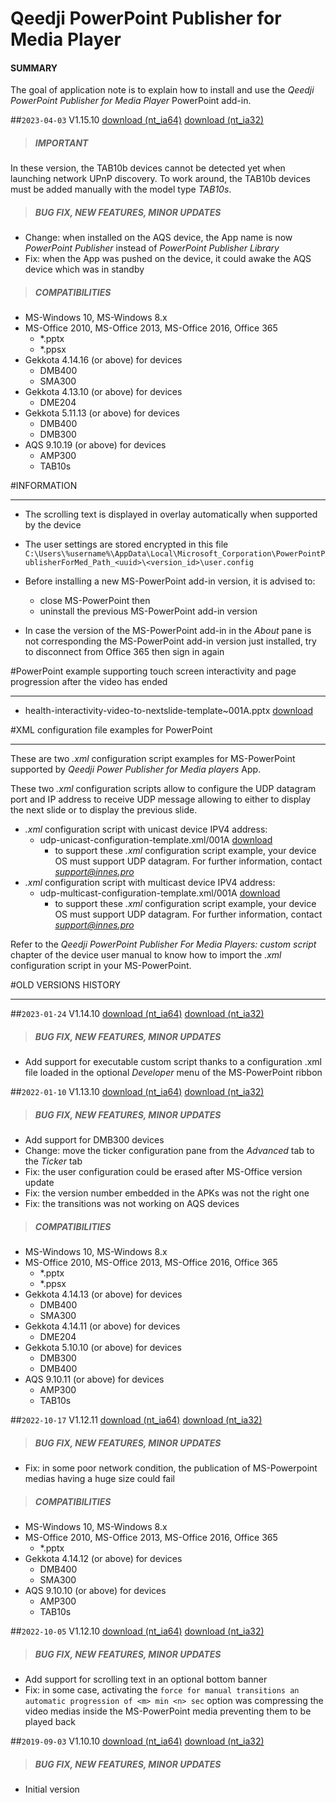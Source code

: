 # Qeedji PowerPoint Publisher for Media Player

#### **SUMMARY**
The goal of application note is to explain how to install and use the *Qeedji PowerPoint Publisher for Media Player* PowerPoint add-in.


##`2023-04-03` V1.15.10 [download (nt_ia64)](https://github.com/Qeedji/archives/blob/master/downloads/application-notes/qeedji_powerpoint_publisher_addin/qeedji_powerpoint_publisher_for_media_players-nt_ia64-setup-1.15.10.msi) [download (nt_ia32)](application-notes/qeedji_powerpoint_publisher_addin/qeedji_powerpoint_publisher_for_media_players-nt_ia32-setup-1.15.10.msi)
>##### **IMPORTANT**
In these version, the TAB10b devices cannot be detected yet when launching network UPnP discovery. To work around, the TAB10b devices must be added manually with the model type *TAB10s*.
>##### **BUG FIX, NEW FEATURES, MINOR UPDATES**
- Change: when installed on the AQS device, the App name is now *PowerPoint Publisher* instead of *PowerPoint Publisher Library*
- Fix: when the App was pushed on the device, it could awake the AQS device which was in standby
>##### **COMPATIBILITIES**
- MS-Windows 10, MS-Windows 8.x
- MS-Office 2010, MS-Office 2013, MS-Office 2016, Office 365
	- *.pptx
	- *.ppsx
- Gekkota 4.14.16 (or above) for devices
	- DMB400
	- SMA300
- Gekkota 4.13.10 (or above) for devices
	- DME204
- Gekkota 5.11.13 (or above) for devices
	- DMB400
	- DMB300
- AQS 9.10.19 (or above) for devices
	- AMP300
	- TAB10s

#INFORMATION
***********************************************************************
- The scrolling text is displayed in overlay automatically when supported by the device

- The user settings are stored encrypted in this file `C:\Users\%username%\AppData\Local\Microsoft_Corporation\PowerPointPublisherForMed_Path_<uuid>\<version_id>\user.config`

- Before installing a new MS-PowerPoint add-in version, it is advised to:
	- close MS-PowerPoint then
	- uninstall the previous MS-PowerPoint add-in version

- In case the version of the MS-PowerPoint add-in in the *About* pane is not corresponding the MS-PowerPoint add-in version just installed, try to disconnect from Office 365 then sign in again

#PowerPoint example supporting touch screen interactivity and page progression after the video has ended
***********************************************************************
- health-interactivity-video-to-nextslide-template~001A.pptx [download](https://github.com/Qeedji/archives/blob/master/downloads/application-notes/qeedji_powerpoint_publisher_addin/health-interactivity-video-to-nextslide-template~001A.pptx)

#XML configuration file examples for PowerPoint
***********************************************************************

These are two *.xml* configuration script examples for MS-PowerPoint supported by *Qeedji Power Publisher for Media players* App.

These two *.xml* configuration scripts allow to configure the UDP datagram port and IP address to receive UDP message allowing to either to display the next slide or to display the previous slide.

- *.xml* configuration script with unicast device IPV4 address:
	- udp-unicast-configuration-template.xml/001A [download](https://github.com/Qeedji/archives/blob/master/downloads/application-notes/qeedji_powerpoint_publisher_addin/udp-unicast-configuration-template-001A.xml)
		- to support these *.xml* configuration script example, your device OS must support UDP datagram. For further information, contact *support@innes.pro*
- *.xml* configuration script with multicast device IPV4 address:
    - udp-multicast-configuration-template.xml/001A [download](https://github.com/Qeedji/archives/blob/master/downloads/application-notes/qeedji_powerpoint_publisher_addin/udp-multicast-configuration-template-001A.xml)
    	- to support these *.xml* configuration script example, your device OS must support UDP datagram. For further information, contact *support@innes.pro*

Refer to the *Qeedji PowerPoint Publisher For Media Players: custom script* chapter of the device user manual to know how to import the *.xml* configuration script in your MS-PowerPoint.

#OLD VERSIONS HISTORY
*********************************************************************************************************


##`2023-01-24` V1.14.10 [download (nt_ia64)](https://github.com/Qeedji/archives/blob/master/downloads/application-notes/qeedji_powerpoint_publisher_addin/qeedji_powerpoint_publisher_for_media_players-nt_ia64-setup-1.14.10.msi) [download (nt_ia32)](application-notes/qeedji_powerpoint_publisher_addin/qeedji_powerpoint_publisher_for_media_players-nt_ia32-setup-1.14.10.msi)
>##### **BUG FIX, NEW FEATURES, MINOR UPDATES**
- Add support for executable custom script thanks to a configuration .xml file loaded in the optional *Developer* menu of the MS-PowerPoint ribbon

##`2022-01-10` V1.13.10 [download (nt_ia64)](https://github.com/Qeedji/archives/blob/master/downloads/application-notes/qeedji_powerpoint_publisher_addin/qeedji_powerpoint_publisher_for_media_players-nt_ia64-setup-1.13.10.msi) [download (nt_ia32)](application-notes/qeedji_powerpoint_publisher_addin/qeedji_powerpoint_publisher_for_media_players-nt_ia32-setup-1.13.10.msi)
>##### **BUG FIX, NEW FEATURES, MINOR UPDATES**
- Add support for DMB300 devices
- Change: move the ticker configuration pane from the *Advanced* tab to the *Ticker* tab
- Fix: the user configuration could be erased after MS-Office version update
- Fix: the version number embedded in the APKs was not the right one
- Fix: the transitions was not working on AQS devices
>##### **COMPATIBILITIES**
- MS-Windows 10, MS-Windows 8.x
- MS-Office 2010, MS-Office 2013, MS-Office 2016, Office 365
	- *.pptx
	- *.ppsx
- Gekkota 4.14.13 (or above) for devices
	- DMB400
	- SMA300
- Gekkota 4.14.11 (or above) for devices
	- DME204
- Gekkota 5.10.10 (or above) for devices
	- DMB300
	- DMB400
- AQS 9.10.11 (or above) for devices
	- AMP300
	- TAB10s

##`2022-10-17` V1.12.11 [download (nt_ia64)](https://github.com/Qeedji/archives/blob/master/downloads/application-notes/qeedji_powerpoint_publisher_addin/qeedji_powerpoint_publisher_for_media_players-nt_ia64-setup-1.12.11.msi) [download (nt_ia32)](application-notes/qeedji_powerpoint_publisher_addin/qeedji_powerpoint_publisher_for_media_players-nt_ia32-setup-1.12.11.msi)
>##### **BUG FIX, NEW FEATURES, MINOR UPDATES**
- Fix: in some poor network condition, the publication of MS-Powerpoint medias having a huge size could fail
>##### **COMPATIBILITIES**
- MS-Windows 10, MS-Windows 8.x
- MS-Office 2010, MS-Office 2013, MS-Office 2016, Office 365
	- *.pptx
- Gekkota 4.14.12 (or above) for devices
	- DMB400
	- SMA300
- AQS 9.10.10 (or above) for devices
	- AMP300
	- TAB10s

##`2022-10-05` V1.12.10 [download (nt_ia64)](https://github.com/Qeedji/archives/blob/master/downloads/application-notes/qeedji_powerpoint_publisher_addin/qeedji_powerpoint_publisher_for_media_players-nt_ia64-setup-1.12.10.msi) [download (nt_ia32)](application-notes/qeedji_powerpoint_publisher_addin/qeedji_powerpoint_publisher_for_media_players-nt_ia32-setup-1.12.10.msi)
>##### **BUG FIX, NEW FEATURES, MINOR UPDATES**
- Add support for scrolling text in an optional bottom banner
- Fix: in some case, activating the `force for manual transitions an automatic progression of <m> min <n> sec` option was compressing the video medias inside the MS-PowerPoint media preventing them to be played back

##`2019-09-03` V1.10.10 [download (nt_ia64)](https://github.com/Qeedji/archives/blob/master/downloads/application-notes/qeedji_powerpoint_publisher_addin/qeedji_powerpoint_publisher_for_media_players-nt_ia64-setup-1.10.10.msi) [download (nt_ia32)](application-notes/qeedji_powerpoint_publisher_addin/qeedji_powerpoint_publisher_for_media_players-nt_ia32-setup-1.10.10.msi)
>##### **BUG FIX, NEW FEATURES, MINOR UPDATES**
- Initial version
